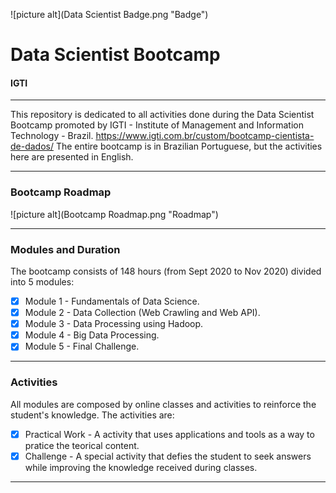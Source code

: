 ![picture alt](Data Scientist Badge.png "Badge")
# Data Scientist Bootcamp 
#### IGTI

---
This repository is dedicated to all activities done during the Data Scientist Bootcamp promoted by IGTI - Institute of Management and Information Technology - Brazil.
https://www.igti.com.br/custom/bootcamp-cientista-de-dados/
The entire bootcamp is in Brazilian Portuguese, but the activities here are presented in English.

---
### Bootcamp Roadmap
![picture alt](Bootcamp Roadmap.png "Roadmap")

--- 

### Modules and Duration
The bootcamp consists of 148 hours (from Sept 2020 to Nov 2020) divided into 5 modules:
- [x] Module 1 - Fundamentals of Data Science.
- [x] Module 2 - Data Collection (Web Crawling and Web API).
- [x] Module 3 - Data Processing using Hadoop.
- [x] Module 4 - Big Data Processing.
- [x] Module 5 - Final Challenge.

---

### Activities
All modules are composed by online classes and activities to reinforce the student's knowledge. The activities are:
- [x] Practical Work - A activity that uses applications and tools as a way to pratice the teorical content.
- [x] Challenge - A special activity that defies the student to seek answers while improving the knowledge received during classes.

---
